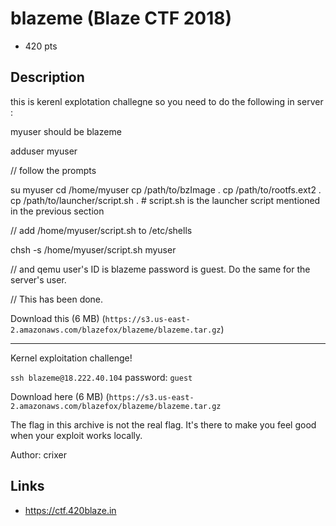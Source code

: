 # blazeme (Blaze CTF 2018)
* 420 pts

## Description
>>>
this is kerenl explotation challegne so you need to do the following in server :

myuser should be blazeme

adduser myuser

// follow the prompts

su myuser cd /home/myuser cp /path/to/bzImage . cp /path/to/rootfs.ext2 . cp /path/to/launcher/script.sh . # script.sh is the launcher script mentioned in the previous section

// add /home/myuser/script.sh to /etc/shells

chsh -s /home/myuser/script.sh myuser

// and qemu user's ID is blazeme password is guest. Do the same for the server's user.

// This has been done.

Download this (6 MB) (`https://s3.us-east-2.amazonaws.com/blazefox/blazeme/blazeme.tar.gz`)

----
Kernel exploitation challenge!

`ssh blazeme@18.222.40.104` password: `guest`

Download here (6 MB) (`https://s3.us-east-2.amazonaws.com/blazefox/blazeme/blazeme.tar.gz`

The flag in this archive is not the real flag. It's there to make you feel good when your exploit works locally.

Author: crixer
>>>

## Links
* https://ctf.420blaze.in
